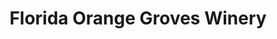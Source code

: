 ---
title: "Florida Orange Groves Winery"
url: /pasadena/florida-orange-groves-winery/
shop: wine
---